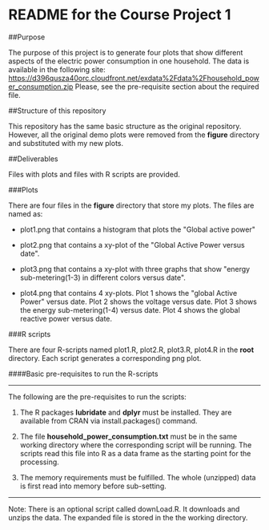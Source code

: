 README for the Course Project 1
===============================

##Purpose 

The purpose of this project is to generate four plots that show different aspects of the electric power consumption in one household.
The data is available in the following site: https://d396qusza40orc.cloudfront.net/exdata%2Fdata%2Fhousehold_power_consumption.zip
Please, see the pre-requisite section about the required file.

##Structure of this repository

This repository has the same basic structure as the original repository. However, all the original demo plots were removed from the **figure** directory and substituted with my new plots. 

##Deliverables

Files with plots and files with R scripts are provided.

###Plots

There are four files in the **figure** directory that store my plots. The files are named as: 

* plot1.png that contains a histogram that plots the "Global active power"

* plot2.png that contains a xy-plot of the "Global Active Power versus date".

* plot3.png that contains a xy-plot with three graphs that show "energy sub-metering(1-3) in different colors versus date".

* plot4.png that contains 4 xy-plots. Plot 1 shows the "global Active Power" versus date. Plot 2 shows the voltage versus date. Plot 3 shows the energy sub-metering(1-4) versus date. Plot 4 shows the global reactive power versus date.

###R scripts

There are four R-scripts named plot1.R, plot2.R, plot3.R, plot4.R in the **root** directory.  Each script generates a corresponding png plot. 

####Basic pre-requisites to run the R-scripts

****

The following are the pre-requisites to run the scripts:

1. The R packages **lubridate** and **dplyr** must be installed. They are available from CRAN via install.packages() command.

2. The file **household_power_consumption.txt** must be in the same working directory where the corresponding script will be running. The scripts read this file into R as a data frame as the starting point for the processing.  

3. The memory requirements must be fulfilled. The whole (unzipped) data is first read into memory before sub-setting. 

****

Note: 
There is an optional script called downLoad.R. It downloads and unzips the data. The expanded file is stored in the the working directory.
    